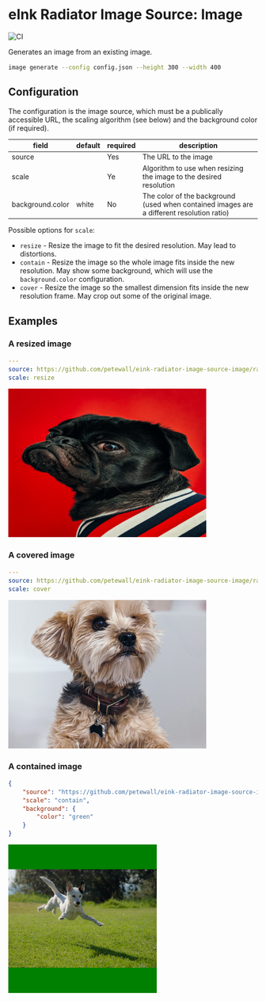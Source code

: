 # eInk Radiator Image Source: Image

![CI](https://ci.petewall.net/api/v1/teams/main/pipelines/eink-radiator/jobs/test-image-source-image/badge)

Generates an image from an existing image.

```bash
image generate --config config.json --height 300 --width 400
```

## Configuration

The configuration is the image source, which must be a publically accessible URL, the scaling algorithm (see below) and the background color (if required).

| field            | default | required | description |
|------------------|---------|----------|-------------|
| source           |         | Yes      | The URL to the image |
| scale            |         | Ye       | Algorithm to use when resizing the image to the desired resolution |
| background.color | white   | No       | The color of the background (used when contained images are a different resolution ratio) |

Possible options for `scale`:

* `resize` - Resize the image to fit the desired resolution. May lead to distortions.
* `contain` - Resize the image so the whole image fits inside the new resolution. May show some background, which will use the `background.color` configuration.
* `cover` - Resize the image so the smallest dimension fits inside the new resolution frame. May crop out some of the original image.

## Examples

### A resized image

```yaml
---
source: https://github.com/petewall/eink-radiator-image-source-image/raw/main/test/dog1.jpg
scale: resize
```

![An image that has been resized from the original](test/outputs/resize.png)

### A covered image

```yaml
---
source: https://github.com/petewall/eink-radiator-image-source-image/raw/main/test/dog3.jpg
scale: cover
```

![An image that has been scaled so it fits the new size](test/outputs/cover.png)

### A contained image

```json
{
    "source": "https://github.com/petewall/eink-radiator-image-source-image/raw/main/test/dog2.jpg",
    "scale": "contain",
    "background": {
        "color": "green"
    }
}
```

![An image that has been scaled so its contained in the new size](test/outputs/contain.png)
